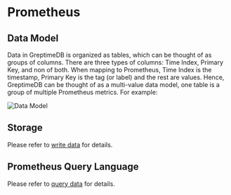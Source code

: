 # Prometheus

## Data Model

Data in GreptimeDB is organized as tables, which can be thought of as groups of columns. There are three types of columns: Time Index, Primary Key, and non of both. When mapping to Prometheus, Time Index is the timestamp, Primary Key is the tag (or label) and the rest are values. Hence, GreptimeDB can be thought of as a multi-value data model, one table is a group of multiple Prometheus metrics. For example:

![Data Model](/PromQL-multi-value-data-model.png)

## Storage

Please refer to [write data](../write-data/prometheus.md) for details.

## Prometheus Query Language

Please refer to [query data](../query-data/promql.md) for details.
